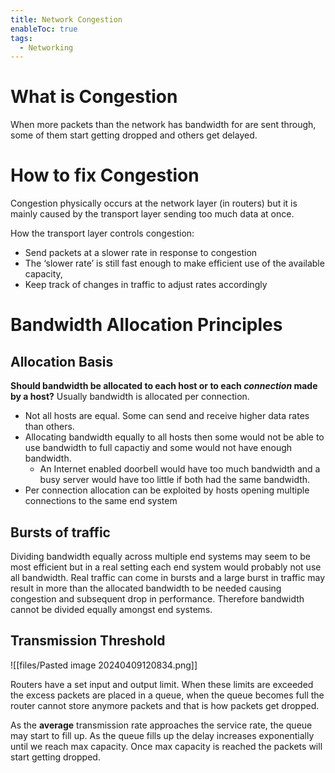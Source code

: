 ```yaml
---
title: Network Congestion
enableToc: true
tags:
  - Networking
---
```

# What is Congestion
When more packets than the network has bandwidth for are sent through, some of them start getting dropped and others get delayed. 

# How to fix Congestion
Congestion physically occurs at the network layer (in routers) but it is mainly caused by the transport layer sending too much data at once.

How the transport layer controls congestion:
- Send packets at a slower rate in response to congestion
- The ‘slower rate’ is still fast enough to make efficient use of the available capacity,
- Keep track of changes in traffic to adjust rates accordingly

# Bandwidth Allocation Principles
## Allocation Basis
**Should bandwidth be allocated to each host or to each _connection_ made by a host?**
Usually bandwidth is allocated per connection.

- Not all hosts are equal. Some can send and receive higher data rates than others.
- Allocating bandwidth equally to all hosts then some would not be able to use bandwidth to full capactiy and some would not have enough bandwidth.
	- An Internet enabled doorbell would have too much bandwidth and a busy server would have too little if both had the same bandwidth.
- Per connection allocation can be exploited by hosts opening multiple connections to the same end system

## Bursts of traffic
Dividing bandwidth equally across multiple end systems may seem to be most efficient but in a real setting each end system would probably not use all bandwidth. Real traffic can come in bursts and a large burst in traffic may result in more than the allocated bandwidth to be needed causing congestion and subsequent drop in performance. Therefore bandwidth cannot be divided equally amongst end systems. 

## Transmission Threshold
![[files/Pasted image 20240409120834.png]]

Routers have a set input and output limit. When these limits are exceeded the excess packets are placed in a queue, when the queue becomes full the router cannot store anymore packets and that is how packets get dropped.

As the **average** transmission rate approaches the service rate, the queue may start to fill up. As the queue fills up the delay increases exponentially until we reach max capacity. Once max capacity is reached the packets will start getting dropped.